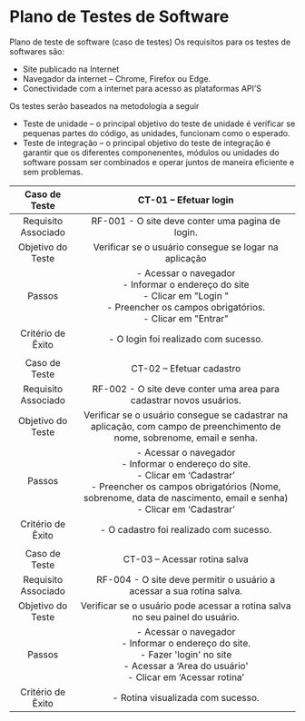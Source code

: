 # Plano de Testes de Software

Plano de teste de software (caso de testes)
Os requisitos para os testes de softwares são: 
- Site publicado na Internet
- Navegador da internet – Chrome, Firefox ou Edge.
- Conectividade com a internet para acesso as plataformas API’S 

Os testes serão baseados na metodologia a seguir

- Teste de unidade – o principal objetivo do teste de unidade é verificar se pequenas partes do código, as unidades, funcionam como o esperado.
- Teste de integração – o principal objetivo do teste de integração é garantir que os diferentes componenentes, módulos ou unidades do software possam ser combinados e operar juntos de maneira eficiente e sem problemas.

 
| **Caso de Teste** 	| **CT-01 – Efetuar login** 	|
|:---:	|:---:	|
|	Requisito Associado 	| RF-001 - O site deve conter uma pagina de login. |
| Objetivo do Teste 	| Verificar se o usuário consegue se logar na aplicação |
| Passos 	| - Acessar o navegador <br> - Informar o endereço do site <br> - Clicar em "Login " <br> - Preencher os campos obrigatórios. <br> - Clicar em "Entrar" |
|Critério de Êxito | - O login foi realizado com sucesso. |
|  	|  	|
| Caso de Teste 	| CT-02 – Efetuar cadastro	|
|Requisito Associado | RF-002	- O site deve conter uma area para cadastrar novos usuários. |
| Objetivo do Teste 	| Verificar se o usuário consegue se cadastrar na aplicação, com campo de preenchimento de nome, sobrenome, email e senha. |
| Passos 	| - Acessar o navegador <br> - Informar o endereço do site.<br> - Clicar em ‘Cadastrar’ <br> - Preencher os campos obrigatórios (Nome, sobrenome, data de nascimento, email e senha) <br>  - Clicar em ‘Cadastrar’ |
|Critério de Êxito | - O cadastro foi realizado com sucesso. |
|  	|  	|
| Caso de Teste 	| CT-03 – Acessar rotina salva	|
|Requisito Associado | RF-004	- O site deve permitir o usuário a acessar a sua rotina salva. |
| Objetivo do Teste 	| Verificar se o usuário pode acessar a rotina salva no seu painel do usuário. |
| Passos 	| - Acessar o navegador <br> - Informar o endereço do site.<br> - Fazer 'login' no site <br> - Acessar a ‘Area do usuário' <br>  - Clicar em ‘Acessar rotina’ |
|Critério de Êxito | - Rotina visualizada com sucesso. |


 
